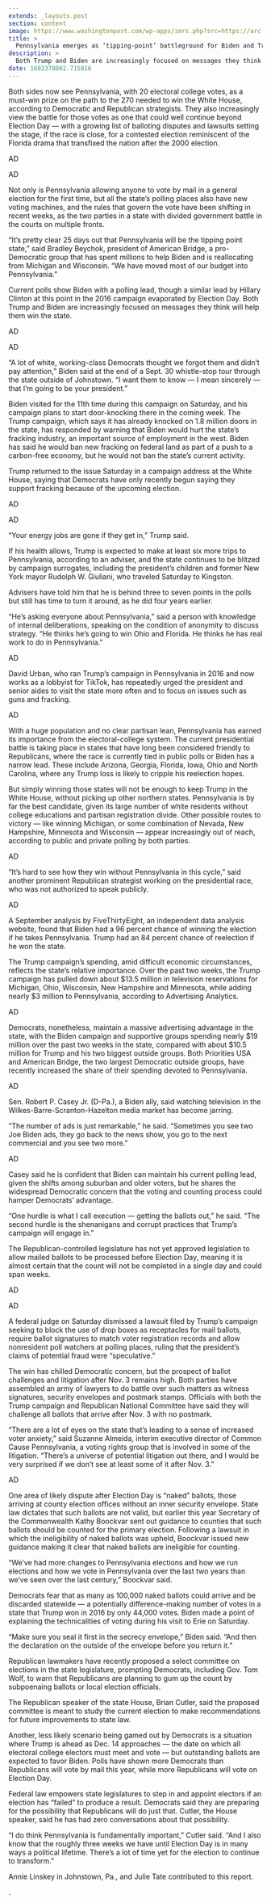 ```yaml
--- 
extends: _layouts.post 
section: content 
image: https://www.washingtonpost.com/wp-apps/imrs.php?src=https://arc-anglerfish-washpost-prod-washpost.s3.amazonaws.com/public/2WAMN4ALIUI6XBYZBXYVTUKHSQ.jpg&w=1440 
title: > 
  Pennsylvania emerges as ‘tipping-point’ battleground for Biden and Trump 
description: > 
  Both Trump and Biden are increasingly focused on messages they think will help them win the state.But simply winning those states will not be enough to keep Trump in the White House, without picking up other northern states.ADA September analysis by FiveThirtyEight, an independent data analysis website, found that Biden had a 96 percent chance of winning the election if he takes Pennsylvania.Officials with both the Trump campaign and Republican National Committee have said they will challenge all ballots that arrive after Nov. 3 with no postmark.Polls have shown more Democrats than Republicans will vote by mail this year, while more Republicans will vote on Election Day. 
date: 1602378002.715816 
--- 
```

Both sides now see Pennsylvania, with 20 electoral college votes, as a must-win prize on the path to the 270 needed to win the White House, according to Democratic and Republican strategists. They also increasingly view the battle for those votes as one that could well continue beyond Election Day — with a growing list of balloting disputes and lawsuits setting the stage, if the race is close, for a contested election reminiscent of the Florida drama that transfixed the nation after the 2000 election.

AD

AD

Not only is Pennsylvania allowing anyone to vote by mail in a general election for the first time, but all the state’s polling places also have new voting machines, and the rules that govern the vote have been shifting in recent weeks, as the two parties in a state with divided government battle in the courts on multiple fronts.

“It’s pretty clear 25 days out that Pennsylvania will be the tipping point state,” said Bradley Beychok, president of American Bridge, a pro-Democratic group that has spent millions to help Biden and is reallocating from Michigan and Wisconsin. “We have moved most of our budget into Pennsylvania.”

Current polls show Biden with a polling lead, though a similar lead by Hillary Clinton at this point in the 2016 campaign evaporated by Election Day. Both Trump and Biden are increasingly focused on messages they think will help them win the state.

AD

AD

“A lot of white, working-class Democrats thought we forgot them and didn’t pay attention,” Biden said at the end of a Sept. 30 whistle-stop tour through the state outside of Johnstown. “I want them to know — I mean sincerely — that I’m going to be your president.”

Biden visited for the 11th time during this campaign on Saturday, and his campaign plans to start door-knocking there in the coming week. The Trump campaign, which says it has already knocked on 1.8 million doors in the state, has responded by warning that Biden would hurt the state’s fracking industry, an important source of employment in the west. Biden has said he would ban new fracking on federal land as part of a push to a carbon-free economy, but he would not ban the state’s current activity.

Trump returned to the issue Saturday in a campaign address at the White House, saying that Democrats have only recently begun saying they support fracking because of the upcoming election.

AD

AD

“Your energy jobs are gone if they get in,” Trump said.

If his health allows, Trump is expected to make at least six more trips to Pennsylvania, according to an adviser, and the state continues to be blitzed by campaign surrogates, including the president’s children and former New York mayor Rudolph W. Giuliani, who traveled Saturday to Kingston.

Advisers have told him that he is behind three to seven points in the polls but still has time to turn it around, as he did four years earlier.

“He’s asking everyone about Pennsylvania,” said a person with knowledge of internal deliberations, speaking on the condition of anonymity to discuss strategy. “He thinks he’s going to win Ohio and Florida. He thinks he has real work to do in Pennsylvania.”

AD

David Urban, who ran Trump’s campaign in Pennsylvania in 2016 and now works as a lobbyist for TikTok, has repeatedly urged the president and senior aides to visit the state more often and to focus on issues such as guns and fracking.

AD

With a huge population and no clear partisan lean, Pennsylvania has earned its importance from the electoral-college system. The current presidential battle is taking place in states that have long been considered friendly to Republicans, where the race is currently tied in public polls or Biden has a narrow lead. These include Arizona, Georgia, Florida, Iowa, Ohio and North Carolina, where any Trump loss is likely to cripple his reelection hopes.

But simply winning those states will not be enough to keep Trump in the White House, without picking up other northern states. Pennsylvania is by far the best candidate, given its large number of white residents without college educations and partisan registration divide. Other possible routes to victory — like winning Michigan, or some combination of Nevada, New Hampshire, Minnesota and Wisconsin — appear increasingly out of reach, according to public and private polling by both parties.

AD

“It’s hard to see how they win without Pennsylvania in this cycle,” said another prominent Republican strategist working on the presidential race, who was not authorized to speak publicly.

AD

A September analysis by FiveThirtyEight, an independent data analysis website, found that Biden had a 96 percent chance of winning the election if he takes Pennsylvania. Trump had an 84 percent chance of reelection if he won the state.

The Trump campaign’s spending, amid difficult economic circumstances, reflects the state’s relative importance. Over the past two weeks, the Trump campaign has pulled down about $13.5 million in television reservations for Michigan, Ohio, Wisconsin, New Hampshire and Minnesota, while adding nearly $3 million to Pennsylvania, according to Advertising Analytics.

AD

Democrats, nonetheless, maintain a massive advertising advantage in the state, with the Biden campaign and supportive groups spending nearly $19 million over the past two weeks in the state, compared with about $10.5 million for Trump and his two biggest outside groups. Both Priorities USA and American Bridge, the two largest Democratic outside groups, have recently increased the share of their spending devoted to Pennsylvania.

AD

Sen. Robert P. Casey Jr. (D-Pa.), a Biden ally, said watching television in the Wilkes-Barre-Scranton-Hazelton media market has become jarring.

“The number of ads is just remarkable,” he said. “Sometimes you see two Joe Biden ads, they go back to the news show, you go to the next commercial and you see two more.”

AD

Casey said he is confident that Biden can maintain his current polling lead, given the shifts among suburban and older voters, but he shares the widespread Democratic concern that the voting and counting process could hamper Democrats’ advantage.

“One hurdle is what I call execution — getting the ballots out,” he said. “The second hurdle is the shenanigans and corrupt practices that Trump’s campaign will engage in.”

The Republican-controlled legislature has not yet approved legislation to allow mailed ballots to be processed before Election Day, meaning it is almost certain that the count will not be completed in a single day and could span weeks.

AD

AD

A federal judge on Saturday dismissed a lawsuit filed by Trump’s campaign seeking to block the use of drop boxes as receptacles for mail ballots, require ballot signatures to match voter registration records and allow nonresident poll watchers at polling places, ruling that the president’s claims of potential fraud were “speculative.”

The win has chilled Democratic concern, but the prospect of ballot challenges and litigation after Nov. 3 remains high. Both parties have assembled an army of lawyers to do battle over such matters as witness signatures, security envelopes and postmark stamps. Officials with both the Trump campaign and Republican National Committee have said they will challenge all ballots that arrive after Nov. 3 with no postmark.

“There are a lot of eyes on the state that’s leading to a sense of increased voter anxiety,” said Suzanne Almeida, interim executive director of Common Cause Pennsylvania, a voting rights group that is involved in some of the litigation. “There’s a universe of potential litigation out there, and I would be very surprised if we don’t see at least some of it after Nov. 3.”

AD

One area of likely dispute after Election Day is “naked” ballots, those arriving at county election offices without an inner security envelope. State law dictates that such ballots are not valid, but earlier this year Secretary of the Commonwealth Kathy Boockvar sent out guidance to counties that such ballots should be counted for the primary election. Following a lawsuit in which the ineligibility of naked ballots was upheld, Boockvar issued new guidance making it clear that naked ballots are ineligible for counting.

“We’ve had more changes to Pennsylvania elections and how we run elections and how we vote in Pennsylvania over the last two years than we’ve seen over the last century,” Boockvar said.

Democrats fear that as many as 100,000 naked ballots could arrive and be discarded statewide — a potentially difference-making number of votes in a state that Trump won in 2016 by only 44,000 votes. Biden made a point of explaining the technicalities of voting during his visit to Erie on Saturday.

“Make sure you seal it first in the secrecy envelope,” Biden said. “And then the declaration on the outside of the envelope before you return it.”

Republican lawmakers have recently proposed a select committee on elections in the state legislature, prompting Democrats, including Gov. Tom Wolf, to warn that Republicans are planning to gum up the count by subpoenaing ballots or local election officials.

The Republican speaker of the state House, Brian Cutler, said the proposed committee is meant to study the current election to make recommendations for future improvements to state law.

Another, less likely scenario being gamed out by Democrats is a situation where Trump is ahead as Dec. 14 approaches — the date on which all electoral college electors must meet and vote — but outstanding ballots are expected to favor Biden. Polls have shown more Democrats than Republicans will vote by mail this year, while more Republicans will vote on Election Day.

Federal law empowers state legislatures to step in and appoint electors if an election has “failed” to produce a result. Democrats said they are preparing for the possibility that Republicans will do just that. Cutler, the House speaker, said he has had zero conversations about that possibility.

“I do think Pennsylvania is fundamentally important,” Cutler said. “And I also know that the roughly three weeks we have until Election Day is in many ways a political lifetime. There’s a lot of time yet for the election to continue to transform.”

Annie Linskey in Johnstown, Pa., and Julie Tate contributed to this report.

.
